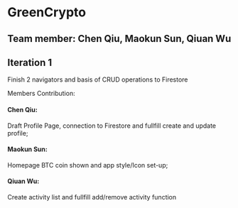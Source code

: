 # GreenCrypto

## Team member: Chen Qiu, Maokun Sun, Qiuan Wu

## Iteration 1

Finish 2 navigators and basis of CRUD operations to Firestore

Members Contribution:

#### Chen Qiu:

Draft Profile Page, connection to Firestore and fullfill create and update profile;

#### Maokun Sun:

Homepage BTC coin shown and app style/Icon set-up;

#### Qiuan Wu:

Create activity list and fullfill add/remove activity function
